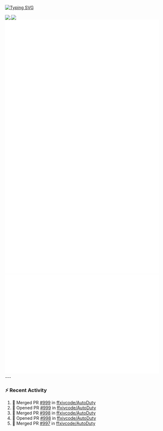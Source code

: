 [![Typing SVG](https://readme-typing-svg.demolab.com?font=Fira+Code&duration=1000&pause=1000&multiline=true&repeat=false&width=435&lines=Simon+Latusek+%7C+Gameplay+Engineer)](https://git.io/typing-svg)

<a href="https://github.com/anuraghazra/github-readme-stats">
  <img height=200 align="center" src="https://github-readme-stats.vercel.app/api?username=erdelf&theme=radical" />
</a>
<a href="https://github.com/anuraghazra/convoychat">
  <img height=200 align="center" src="https://streak-stats.demolab.com?user=erdelf&theme=radical&mode=weekly" />
</a>

<picture>
  <img src="/github-metrics.svg" alt="Metrics">
</picture>

<picture>
  <img src="/github-metrics-achievements.svg" alt="Achievements">
</picture>
---

### :zap: Recent Activity
<!--START_SECTION:activity-->
1. 🎉 Merged PR [#999](https://github.com/ffxivcode/AutoDuty/pull/999) in [ffxivcode/AutoDuty](https://github.com/ffxivcode/AutoDuty)
2. 💪 Opened PR [#999](https://github.com/ffxivcode/AutoDuty/pull/999) in [ffxivcode/AutoDuty](https://github.com/ffxivcode/AutoDuty)
3. 🎉 Merged PR [#998](https://github.com/ffxivcode/AutoDuty/pull/998) in [ffxivcode/AutoDuty](https://github.com/ffxivcode/AutoDuty)
4. 💪 Opened PR [#998](https://github.com/ffxivcode/AutoDuty/pull/998) in [ffxivcode/AutoDuty](https://github.com/ffxivcode/AutoDuty)
5. 🎉 Merged PR [#997](https://github.com/ffxivcode/AutoDuty/pull/997) in [ffxivcode/AutoDuty](https://github.com/ffxivcode/AutoDuty)
<!--END_SECTION:activity-->

<!--
**erdelf/erdelf** is a ✨ _special_ ✨ repository because its `README.md` (this file) appears on your GitHub profile.

Here are some ideas to get you started:

- 🔭 I’m currently working on ...
- 🌱 I’m currently learning ...
- 👯 I’m looking to collaborate on ...
- 🤔 I’m looking for help with ...
- 💬 Ask me about ...
- 📫 How to reach me: ...
- 😄 Pronouns: ...
- ⚡ Fun fact: ...
-->
